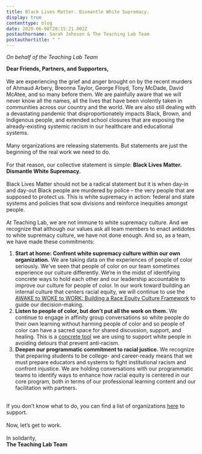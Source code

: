 ```yaml
---
title: Black Lives Matter. Dismantle White Supremacy.
display: true
contenttype: blog
date: 2020-06-08T20:15:21.002Z
postauthorname: Sarah Johnson & The Teaching Lab Team
postauthortitle: " "
---
```

*On behalf of the Teaching Lab Team*

**Dear Friends, Partners, and Supporters,**\
\
We are experiencing the grief and anger brought on by the recent murders of Ahmaud Arbery, Breonna Taylor, George Floyd, Tony McDade, David McAtee, and so many before them. We are painfully aware that we will never know all the names, all the lives that have been violently taken in communities across our country and the world. We are also still dealing with a devastating pandemic that disproportionately impacts Black, Brown, and Indigenous people, and extended school closures that are exposing the already-existing systemic racism in our healthcare and educational systems.\
\
Many organizations are releasing statements. But statements are just the beginning of the real work we need to do.\
\
For that reason, our collective statement is simple: **Black Lives Matter. Dismantle White Supremacy.**\
\
Black Lives Matter should not be a radical statement but it is when day-in and day-out Black people are murdered by police – the very people that are supposed to protect us. This is white supremacy in action: federal and state systems and policies that sow divisions and reinforce inequities amongst people.\
\
At Teaching Lab, we are not immune to white supremacy culture. And we recognize that although our values ask all team members to enact antidotes to white supremacy culture, we have not done enough. And so, as a team, we have made these commitments:

1. **Start at home: Confront white supremacy culture within our own organization.** We are taking data on the experiences of people of color seriously. We’ve seen that people of color on our team sometimes experience our culture differently. We’re in the midst of identifying concrete ways to hold each other and our leadership accountable to improve our culture for people of color. In our work toward building an internal culture that centers racial equity, we will continue to use the [AWAKE to WOKE to WORK: Building a Race Equity Culture Framework](https://teachinglab.us19.list-manage.com/track/click?u=3ed24e1509e8510eee85eabb7&id=0cdf5c8f8a&e=5ddf1c1022) to guide our decision-making.
2. **Listen to people of color, but don’t put all the work on them.** We continue to engage in affinity group conversations so white people do their own learning without harming people of color and so people of color can have a sacred space for shared discussion, support, and healing. This is a [concrete tool](https://teachinglab.us19.list-manage.com/track/click?u=3ed24e1509e8510eee85eabb7&id=8ed05e2868&e=5ddf1c1022) we are using to support white people in avoiding detours that prevent anti-racism.
3. **Deepen our programmatic commitment to racial justice.** We recognize that preparing students to be college- and career-ready means that we must prepare educators and systems to fight institutional racism and confront injustice. We are holding conversations with our programmatic teams to identify ways to enhance how racial equity is centered in our core program, both in terms of our professional learning content and our facilitation with partners.

\
If you don’t know what to do, you can find a list of organizations [here](https://teachinglab.us19.list-manage.com/track/click?u=3ed24e1509e8510eee85eabb7&id=81bb0ace4d&e=5ddf1c1022) to support.\
\
Now, let’s get to work.\
\
In solidarity,\
**The Teaching Lab Team**